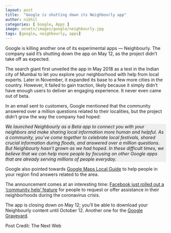 ```yaml
---
layout: post
title:  "Google is shutting down its Neighbourly app"
author: nikhil
categories: [ Google, Apps ]
image: assets/images/google/neighbourly.jpg
tags: [google, neighbourly, apps]
---
```


Google is killing another one of its experimental apps — Neighbourly. The company said it’s shutting down the app on May 12, as the project didn’t take off as expected.  

The search giant first unveiled the app in May 2018 as a test in the Indian city of Mumbai to let you explore your neighborhood with help from local experts. Later in November, it expanded its base to a few more cities in the country. However, it failed to gain traction, likely because it simply didn’t have enough users to deliver an engaging experience. It never even came out of beta.  

In an email sent to customers, Google mentioned that the community answered over a million questions related to their localities, but the project didn’t grow the way the company had hoped:  

<div style="background-color:#EEEEEE">
<i>We launched Neighbourly as a Beta app to connect you with your neighbors and make sharing local information more human and helpful. As a community, you’ve come together to celebrate local festivals, shared crucial information during floods, and answered over a million questions.</i>  
<br>
<i>But Neighbourly hasn’t grown as we had hoped. In these difficult times, we believe that we can help more people by focusing on other Google apps that are already serving millions of people everyday.</i>
</div>

Google also pointed towards <a href="https://maps.google.com/localguides" target="_blank">Google Maps Local Guide</a> to help people in your region find answers related to the area.

The announcement comes at an interesting time: <a href="https://about.fb.com/news/2020/03/coronavirus/#Community-Help" target="_blank">Facebook just rolled out a ‘community help’ feature</a> for people to request or offer assistance in their neighborhoods during the coronavirus crisis.

The app is closing down on May 12; you’ll be able to download your Neighbourly content until October 12. Another one for the <a href="https://killedbygoogle.com/" target="_blank">Google Graveyard</a>.

Post Credit: The Next Web
